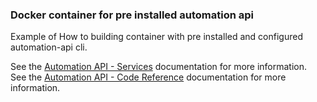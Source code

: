 ### Docker container for pre installed automation api
Example of How to building container with pre installed and configured automation-api cli.

See the [Automation API - Services](https://docs.bmc.com/docs/display/public/workloadautomation/Control-M+Automation+API+-+Services) documentation for more information.  
See the [Automation API - Code Reference](https://docs.bmc.com/docs/display/public/workloadautomation/Control-M+Automation+API+-+Code+Reference) documentation for more information.
